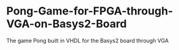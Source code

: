 # Pong-Game-for-FPGA-through-VGA-on-Basys2-Board
The game Pong built in VHDL for the Basys2 board through VGA 
